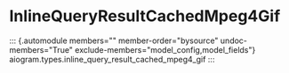 # InlineQueryResultCachedMpeg4Gif

::: {.automodule members="" member-order="bysource" undoc-members="True" exclude-members="model_config,model_fields"}
aiogram.types.inline_query_result_cached_mpeg4_gif
:::
